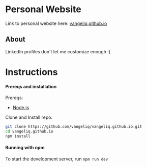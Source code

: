 # Personal Website

Link to personal website here: [vangeliq.github.io](https://vangeliq.github.io)

## About
LinkedIn profiles don't let me customize enough :(

# Instructions

#### Prereqs and installation
Prereqs:
- [Node.js](https://nodejs.org/)

Clone and Install repo:
```bash
git clone https://github.com/vangeliq/vangeliq.github.io.git
cd vangeliq.github.io
npm install
```

#### Running with npm

To start the development server, run `npm run dev`
